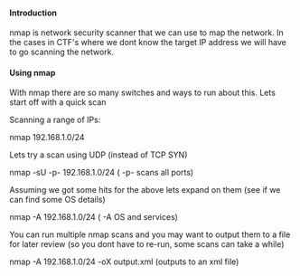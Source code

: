 #### Introduction

nmap is network security scanner that we can use to map the network. In the cases in CTF's where we dont know the target IP address we will have 
to go scanning the network. 

#### Using nmap

With nmap there are so many switches and ways to run about this. Lets start off with a quick scan

Scanning a range of IPs:

nmap 192.168.1.0/24  

Lets try a scan using UDP (instead of TCP SYN)

nmap -sU -p- 192.168.1.0/24  ( -p- scans all ports)

Assuming we got some hits for the above lets expand on them (see if we can find some OS details)

nmap -A 192.168.1.0/24  ( -A OS and services)

You can run multiple nmap scans and you may want to output them to a file for later review (so you dont have to re-run, some scans can take a while)

nmap -A 192.168.1.0/24 -oX output.xml (outputs to an xml file)
